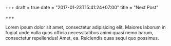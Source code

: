 +++
draft = true
date = "2017-01-23T15:41:24+07:00"
title = "Next Post"

+++

Lorem ipsum dolor sit amet, consectetur adipisicing elit. Maiores laborum in fugiat unde nulla quos officia necessitatibus animi quasi nemo harum, consectetur repellendus! Amet, ea. Reiciendis quas sequi quo possimus.